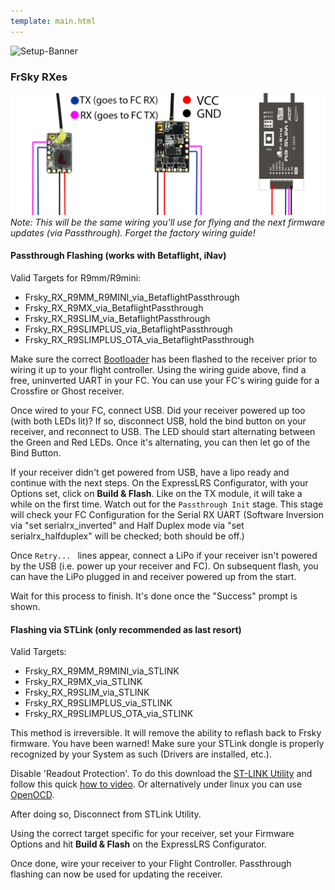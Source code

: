 ```yaml
---
template: main.html
---
```


![Setup-Banner](https://raw.githubusercontent.com/ExpressLRS/ExpressLRS-hardware/master/img/quick-start.png)

### FrSky RXes  
![FC Wiring](../assets/images/FC-Wiring.jpg)
*Note: This will be the same wiring you'll use for flying and the next firmware updates (via Passthrough). Forget the factory wiring guide!*

#### Passthrough Flashing (works with Betaflight, iNav)

Valid Targets for R9mm/R9mini:

- Frsky_RX_R9MM_R9MINI_via_BetaflightPassthrough
- Frsky_RX_R9MX_via_BetaflightPassthrough
- Frsky_RX_R9SLIM_via_BetaflightPassthrough
- Frsky_RX_R9SLIMPLUS_via_BetaflightPassthrough
- Frsky_RX_R9SLIMPLUS_OTA_via_BetaflightPassthrough

Make sure the correct [Bootloader](../flashing-bootloader) has been flashed to the receiver prior to wiring it up to your flight controller. Using the wiring guide above, find a free, uninverted UART in your FC. You can use your FC's wiring guide for a Crossfire or Ghost receiver.

Once wired to your FC, connect USB. Did your receiver powered up too (with both LEDs lit)? If so, disconnect USB, hold the bind button on your receiver, and reconnect to USB. The LED should start alternating between the Green and Red LEDs. Once it's alternating, you can then let go of the Bind Button.

If your receiver didn't get powered from USB, have a lipo ready and continue with the next steps. On the ExpressLRS Configurator, with your Options set, click on **Build & Flash**. Like on the TX module, it will take a while on the first time. Watch out for the `Passthrough Init` stage. This stage will check your FC Configuration for the Serial RX UART (Software Inversion via "set serialrx_inverted" and Half Duplex mode via "set serialrx_halfduplex" will be checked; both should be off.)

Once `Retry... ` lines appear, connect a LiPo if your receiver isn't powered by the USB (i.e. power up your receiver and FC). On subsequent flash, you can have the LiPo plugged in and receiver powered up from the start.

Wait for this process to finish. It's done once the "Success" prompt is shown.

#### Flashing via STLink (only recommended as last resort)

Valid Targets:

- Frsky_RX_R9MM_R9MINI_via_STLINK
- Frsky_RX_R9MX_via_STLINK
- Frsky_RX_R9SLIM_via_STLINK
- Frsky_RX_R9SLIMPLUS_via_STLINK
- Frsky_RX_R9SLIMPLUS_OTA_via_STLINK

This method is irreversible. It will remove the ability to reflash back to Frsky firmware. You have been warned!
Make sure your STLink dongle is properly recognized by your System as such (Drivers are installed, etc.).

Disable 'Readout Protection'. To do this download the [ST-LINK Utility](https://www.st.com/en/development-tools/stsw-link004.html) and follow this quick [how to video](https://youtu.be/SEYQ1HpRmk0). Or alternatively under linux you can use <a href="/software/open-ocd">OpenOCD</a>. 

After doing so, Disconnect from STLink Utility.

Using the correct target specific for your receiver, set your Firmware Options and hit **Build & Flash** on the ExpressLRS Configurator.

Once done, wire your receiver to your Flight Controller. Passthrough flashing can now be used for updating the receiver.